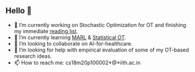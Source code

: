 ## Hello 👋

- 🔭 I’m currently working on Stochastic Optimization for OT and finishing my immediate [reading list](https://docs.google.com/spreadsheets/d/19vLDq3B6msAqTOdwmisl6VTUA8Jw2LB7Q051atHxFPA/edit?usp=sharing).
- 🌱 I’m currently learning [MARL](https://www.marl-book.com/download/marl-book.pdf) & [Statistical OT](https://arxiv.org/pdf/2407.18163).
- 👯 I’m looking to collaborate on AI-for-healthcare.
- 🤔 I’m looking for help with empirical evaluation of some of my OT-based research ideas.
- 📫 How to reach me: cs18m20p100002*@*iith.ac.in
